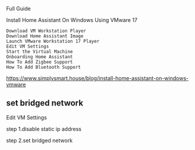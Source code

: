 Full Guide

Install Home Assistant On Windows Using VMware 17

~~~
Download VM Workstation Player
Download Home Assistant Image
Launch VMware Workstation 17 Player
Edit VM Settings
Start the Virtual Machine
Onboarding Home Assistant
How To Add Zigbee Support
How To Add Bluetooth Support
~~~



https://www.simplysmart.house/blog/install-home-assistant-on-windows-vmware


## set bridged network

Edit VM Settings

step 1.disable static ip address

step 2.set bridged network